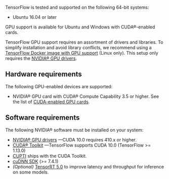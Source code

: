 TensorFlow is tested and supported on the following 64-bit systems:
-   Ubuntu 16.04 or later

GPU support is available for Ubuntu and Windows with CUDA®-enabled cards.

TensorFlow GPU support requires an assortment of drivers and libraries. To simplify installation and avoid library conflicts, we recommend using a [TensorFlow Docker image with GPU support](https://www.tensorflow.org/install/docker) (Linux only). This setup only requires the [NVIDIA® GPU drivers](https://www.nvidia.com/drivers).

## Hardware requirements

The following GPU-enabled devices are supported:

-   NVIDIA® GPU card with CUDA® Compute Capability 3.5 or higher. See the list of  [CUDA-enabled GPU cards](https://developer.nvidia.com/cuda-gpus).

## Software requirements

The following NVIDIA® software must be installed on your system:

-   [NVIDIA® GPU drivers](https://www.nvidia.com/drivers)  —CUDA 10.0 requires 410.x or higher.
-   [CUDA® Toolkit](https://developer.nvidia.com/cuda-toolkit-archive)  —TensorFlow supports CUDA 10.0 (TensorFlow >= 1.13.0)
-   [CUPTI](http://docs.nvidia.com/cuda/cupti/)  ships with the CUDA Toolkit.
-   [cuDNN SDK](https://developer.nvidia.com/cudnn)  (>= 7.4.1)
-   _(Optional)_  [TensorRT 5.0](https://docs.nvidia.com/deeplearning/sdk/tensorrt-install-guide/index.html)  to improve latency and throughput for inference on some models.



<!--stackedit_data:
eyJoaXN0b3J5IjpbLTI3MDg0NjMxMV19
-->
